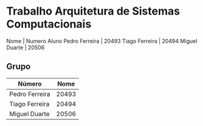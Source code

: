 # Trabalho Arquitetura de Sistemas Computacionais

Nome | Numero Aluno
Pedro Ferreira | 20493
Tiago Ferreira | 20494
Miguel Duarte  | 20506

## Grupo

| Número |        Nome      |
| ------- | --------------- |
|Pedro Ferreira | 20493|
|Tiago Ferreira | 20494|
|Miguel Duarte  | 20506|
